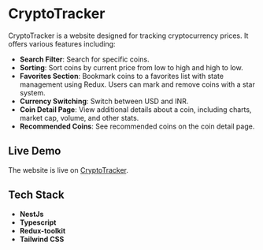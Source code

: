 # CryptoTracker

CryptoTracker is a website designed for tracking cryptocurrency prices. It offers various features including:

- **Search Filter**: Search for specific coins.
- **Sorting**: Sort coins by current price from low to high and high to low.
- **Favorites Section**: Bookmark coins to a favorites list with state management using Redux. Users can mark and remove coins with a star system.
- **Currency Switching**: Switch between USD and INR.
- **Coin Detail Page**: View additional details about a coin, including charts, market cap, volume, and other stats.
- **Recommended Coins**: See recommended coins on the coin detail page.

## Live Demo

The website is live on [CryptoTracker](https://crypto-tracker-eight-tau.vercel.app/).

## Tech Stack

- **NestJs**
- **Typescript**
- **Redux-toolkit**
- **Tailwind CSS**
